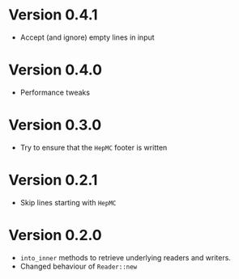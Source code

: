 # Version 0.4.1

- Accept (and ignore) empty lines in input

# Version 0.4.0

- Performance tweaks

# Version 0.3.0

- Try to ensure that the `HepMC` footer is written

# Version 0.2.1

- Skip lines starting with `HepMC`

# Version 0.2.0

- `into_inner` methods to retrieve underlying readers and writers.
- Changed behaviour of `Reader::new`
